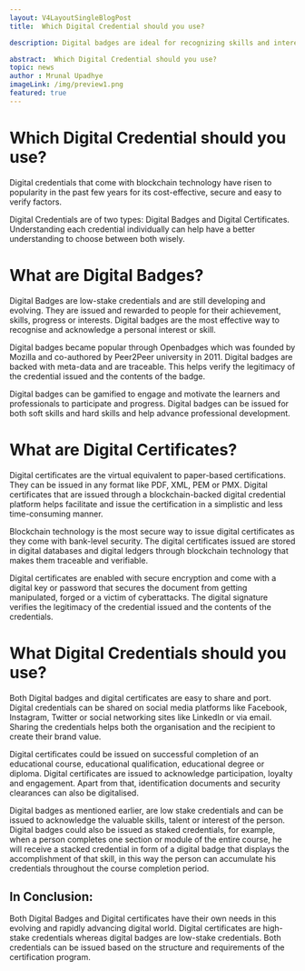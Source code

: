 ```yaml
---
layout: V4LayoutSingleBlogPost
title:  Which Digital Credential should you use?

description: Digital badges are ideal for recognizing skills and interests, while digital certificates are suitable for formal qualifications and achievements.

abstract:  Which Digital Credential should you use?
topic: news
author : Mrunal Upadhye
imageLink: /img/preview1.png
featured: true
---
```


# Which Digital Credential should you use?


Digital credentials that come with blockchain technology have risen to popularity in the past few years for its cost-effective, secure and easy to verify factors.

Digital Credentials are of two types: Digital Badges and Digital Certificates. Understanding each credential individually can help have a better understanding to choose between both wisely.

# What are Digital Badges?

Digital Badges are low-stake credentials and are still developing and evolving. They are issued and rewarded to people for their achievement, skills, progress or interests. Digital badges are the most effective way to recognise and acknowledge a personal interest or skill.

Digital badges became popular through Openbadges which was founded by Mozilla and co-authored by Peer2Peer university in 2011. Digital badges are backed with meta-data and are traceable. This helps verify the legitimacy of the credential issued and the contents of the badge.

Digital badges can be gamified to engage and motivate the learners and professionals to participate and progress. Digital badges can be issued for both soft skills and hard skills and help advance professional development.

# What are Digital Certificates?

Digital certificates are the virtual equivalent to paper-based certifications. They can be issued in any format like PDF, XML, PEM or PMX. Digital certificates that are issued through a blockchain-backed digital credential platform helps facilitate and issue the certification in a simplistic and less time-consuming manner.

Blockchain technology is the most secure way to issue digital certificates as they come with bank-level security. The digital certificates issued are stored in digital databases and digital ledgers through blockchain technology that makes them traceable and verifiable. 

Digital certificates are enabled with secure encryption and come with a digital key or password that secures the document from getting manipulated, forged or a victim of cyberattacks. The digital signature verifies the legitimacy of the credential issued and the contents of the credentials.

# What Digital Credentials should you use?

Both Digital badges and digital certificates are easy to share and port. Digital credentials can be shared on social media platforms like Facebook, Instagram, Twitter or social networking sites like LinkedIn or via email. Sharing the credentials helps both the organisation and the recipient to create their brand value.

Digital certificates could be issued on successful completion of an educational course, educational qualification, educational degree or diploma. Digital certificates are issued to acknowledge participation, loyalty and engagement. Apart from that, identification documents and security clearances can also be digitalised.

Digital badges as mentioned earlier, are low stake credentials and can be issued to acknowledge the valuable skills, talent or interest of the person. Digital badges could also be issued as staked credentials, for example, when a person completes one section or module of the entire course, he will receive a stacked credential in form of a digital badge that displays the accomplishment of that skill, in this way the person can accumulate his credentials throughout the course completion period.

## In Conclusion:

Both Digital Badges and Digital certificates have their own needs in this evolving and rapidly advancing digital world. Digital certificates are high-stake credentials whereas digital badges are low-stake credentials. Both credentials can be issued based on the structure and requirements of the certification program.









